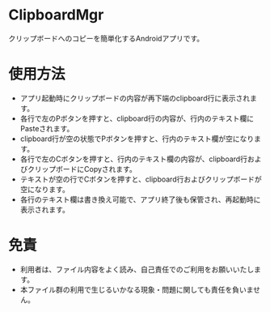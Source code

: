 # ClipboardMgr
クリップボードへのコピーを簡単化するAndroidアプリです。 

# 使用方法

* アプリ起動時にクリップボードの内容が再下端のclipboard行に表示されます。
* 各行で左のPボタンを押すと、clipboard行の内容が、行内のテキスト欄にPasteされます。
* clipboard行が空の状態でPボタンを押すと、行内のテキスト欄が空になります。
* 各行で左のCボタンを押すと、行内のテキスト欄の内容が、clipboard行およびクリップボードにCopyされます。
* テキストが空の行でCボタンを押すと、clipboard行およびクリップボードが空になります。
* 各行のテキスト欄は書き換え可能で、アプリ終了後も保管され、再起動時に表示されます。

# 免責
* 利用者は、ファイル内容をよく読み、自己責任でのご利用をお願いいたします。
* 本ファイル群の利用で生じるいかなる現象・問題に関しても責任を負いません。